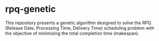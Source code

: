 # rpq-genetic
This repository presents a genetic algorithm designed to solve the RPQ (Release Date, Processing Time, Delivery Time) scheduling problem with the objective of minimizing the total completion time (makespan).
